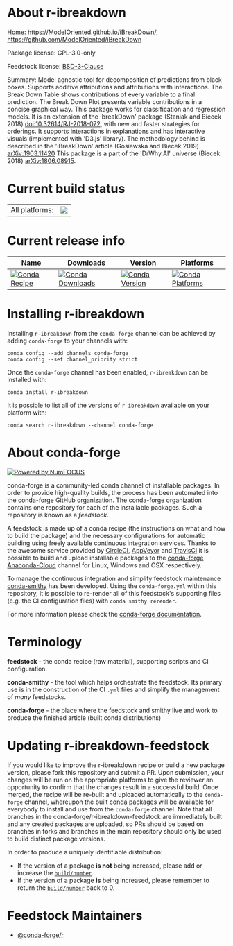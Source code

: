 About r-ibreakdown
==================

Home: https://ModelOriented.github.io/iBreakDown/, https://github.com/ModelOriented/iBreakDown

Package license: GPL-3.0-only

Feedstock license: [BSD-3-Clause](https://github.com/conda-forge/r-ibreakdown-feedstock/blob/master/LICENSE.txt)

Summary: Model agnostic tool for decomposition of predictions from black boxes. Supports additive attributions and attributions with interactions. The Break Down Table shows contributions of every variable to a final prediction. The Break Down Plot presents variable contributions in a concise graphical way. This package works for classification and regression models. It is an extension of the 'breakDown' package (Staniak and Biecek 2018) <doi:10.32614/RJ-2018-072>, with new and faster strategies for orderings. It supports interactions in explanations and has interactive visuals (implemented with 'D3.js' library). The methodology behind is described in the 'iBreakDown' article (Gosiewska and Biecek 2019) <arXiv:1903.11420> This package is a part of the 'DrWhy.AI' universe (Biecek 2018) <arXiv:1806.08915>.

Current build status
====================


<table><tr><td>All platforms:</td>
    <td>
      <a href="https://dev.azure.com/conda-forge/feedstock-builds/_build/latest?definitionId=9554&branchName=master">
        <img src="https://dev.azure.com/conda-forge/feedstock-builds/_apis/build/status/r-ibreakdown-feedstock?branchName=master">
      </a>
    </td>
  </tr>
</table>

Current release info
====================

| Name | Downloads | Version | Platforms |
| --- | --- | --- | --- |
| [![Conda Recipe](https://img.shields.io/badge/recipe-r--ibreakdown-green.svg)](https://anaconda.org/conda-forge/r-ibreakdown) | [![Conda Downloads](https://img.shields.io/conda/dn/conda-forge/r-ibreakdown.svg)](https://anaconda.org/conda-forge/r-ibreakdown) | [![Conda Version](https://img.shields.io/conda/vn/conda-forge/r-ibreakdown.svg)](https://anaconda.org/conda-forge/r-ibreakdown) | [![Conda Platforms](https://img.shields.io/conda/pn/conda-forge/r-ibreakdown.svg)](https://anaconda.org/conda-forge/r-ibreakdown) |

Installing r-ibreakdown
=======================

Installing `r-ibreakdown` from the `conda-forge` channel can be achieved by adding `conda-forge` to your channels with:

```
conda config --add channels conda-forge
conda config --set channel_priority strict
```

Once the `conda-forge` channel has been enabled, `r-ibreakdown` can be installed with:

```
conda install r-ibreakdown
```

It is possible to list all of the versions of `r-ibreakdown` available on your platform with:

```
conda search r-ibreakdown --channel conda-forge
```


About conda-forge
=================

[![Powered by NumFOCUS](https://img.shields.io/badge/powered%20by-NumFOCUS-orange.svg?style=flat&colorA=E1523D&colorB=007D8A)](http://numfocus.org)

conda-forge is a community-led conda channel of installable packages.
In order to provide high-quality builds, the process has been automated into the
conda-forge GitHub organization. The conda-forge organization contains one repository
for each of the installable packages. Such a repository is known as a *feedstock*.

A feedstock is made up of a conda recipe (the instructions on what and how to build
the package) and the necessary configurations for automatic building using freely
available continuous integration services. Thanks to the awesome service provided by
[CircleCI](https://circleci.com/), [AppVeyor](https://www.appveyor.com/)
and [TravisCI](https://travis-ci.com/) it is possible to build and upload installable
packages to the [conda-forge](https://anaconda.org/conda-forge)
[Anaconda-Cloud](https://anaconda.org/) channel for Linux, Windows and OSX respectively.

To manage the continuous integration and simplify feedstock maintenance
[conda-smithy](https://github.com/conda-forge/conda-smithy) has been developed.
Using the ``conda-forge.yml`` within this repository, it is possible to re-render all of
this feedstock's supporting files (e.g. the CI configuration files) with ``conda smithy rerender``.

For more information please check the [conda-forge documentation](https://conda-forge.org/docs/).

Terminology
===========

**feedstock** - the conda recipe (raw material), supporting scripts and CI configuration.

**conda-smithy** - the tool which helps orchestrate the feedstock.
                   Its primary use is in the construction of the CI ``.yml`` files
                   and simplify the management of *many* feedstocks.

**conda-forge** - the place where the feedstock and smithy live and work to
                  produce the finished article (built conda distributions)


Updating r-ibreakdown-feedstock
===============================

If you would like to improve the r-ibreakdown recipe or build a new
package version, please fork this repository and submit a PR. Upon submission,
your changes will be run on the appropriate platforms to give the reviewer an
opportunity to confirm that the changes result in a successful build. Once
merged, the recipe will be re-built and uploaded automatically to the
`conda-forge` channel, whereupon the built conda packages will be available for
everybody to install and use from the `conda-forge` channel.
Note that all branches in the conda-forge/r-ibreakdown-feedstock are
immediately built and any created packages are uploaded, so PRs should be based
on branches in forks and branches in the main repository should only be used to
build distinct package versions.

In order to produce a uniquely identifiable distribution:
 * If the version of a package **is not** being increased, please add or increase
   the [``build/number``](https://docs.conda.io/projects/conda-build/en/latest/resources/define-metadata.html#build-number-and-string).
 * If the version of a package **is** being increased, please remember to return
   the [``build/number``](https://docs.conda.io/projects/conda-build/en/latest/resources/define-metadata.html#build-number-and-string)
   back to 0.

Feedstock Maintainers
=====================

* [@conda-forge/r](https://github.com/conda-forge/r/)

